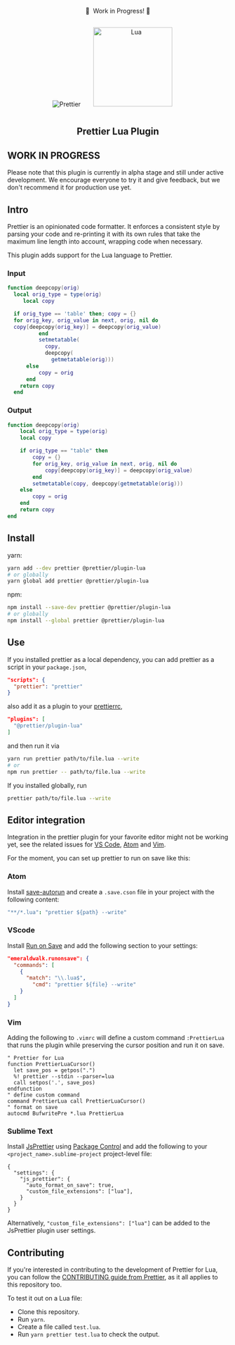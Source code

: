 <p align="center">
    🚧 &nbsp;Work in Progress!&nbsp;🚧
</p>

<div align="center">
<img alt="Prettier"
  src="https://raw.githubusercontent.com/prettier/prettier-logo/master/images/prettier-icon-light.png">
<img alt="Lua" height="180" hspace="25" vspace="15"
  src="https://commons.wikimedia.org/wiki/Special:Redirect/file/Lua-logo-nolabel.svg">
</div>

<h2 align="center">Prettier Lua Plugin</h2>

## WORK IN PROGRESS

Please note that this plugin is currently in alpha stage and still under active development. We encourage everyone to try it and give feedback, but we don't recommend it for production use yet.

## Intro

Prettier is an opinionated code formatter. It enforces a consistent style by parsing your code and re-printing it with its own rules that take the maximum line length into account, wrapping code when necessary.

This plugin adds support for the Lua language to Prettier.

### Input

```lua
function deepcopy(orig)
  local orig_type = type(orig)
     local copy

  if orig_type == 'table' then; copy = {}
  for orig_key, orig_value in next, orig, nil do
  copy[deepcopy(orig_key)] = deepcopy(orig_value)
          end
          setmetatable(
            copy,
            deepcopy(
              getmetatable(orig)))
      else
          copy = orig
      end
    return copy
  end
```

### Output

```lua
function deepcopy(orig)
	local orig_type = type(orig)
	local copy

	if orig_type == "table" then
		copy = {}
		for orig_key, orig_value in next, orig, nil do
			copy[deepcopy(orig_key)] = deepcopy(orig_value)
		end
		setmetatable(copy, deepcopy(getmetatable(orig)))
	else
		copy = orig
	end
	return copy
end
```

## Install

yarn:

```bash
yarn add --dev prettier @prettier/plugin-lua
# or globally
yarn global add prettier @prettier/plugin-lua
```

npm:

```bash
npm install --save-dev prettier @prettier/plugin-lua
# or globally
npm install --global prettier @prettier/plugin-lua
```

## Use

If you installed prettier as a local dependency, you can add prettier as a script in your `package.json`,

```json
"scripts": {
  "prettier": "prettier"
}
```

also add it as a plugin to your [prettierrc](https://prettier.io/docs/en/configuration.html),

```json
"plugins": [
  "@prettier/plugin-lua"
]
```

and then run it via

```bash
yarn run prettier path/to/file.lua --write
# or
npm run prettier -- path/to/file.lua --write
```

If you installed globally, run

```bash
prettier path/to/file.lua --write
```

## Editor integration

Integration in the prettier plugin for your favorite editor might not be working yet, see the related issues for [VS Code](https://github.com/prettier/prettier-vscode/issues/395), [Atom](https://github.com/prettier/prettier-atom/issues/395) and [Vim](https://github.com/prettier/vim-prettier/issues/119).

For the moment, you can set up prettier to run on save like this:

### Atom

Install [save-autorun](https://atom.io/packages/save-autorun) and create a `.save.cson` file in your project with the following content:

```cson
"**/*.lua": "prettier ${path} --write"
```

### VScode

Install [Run on Save](https://marketplace.visualstudio.com/items?itemName=emeraldwalk.RunOnSave) and add the following section to your settings:

```json
"emeraldwalk.runonsave": {
  "commands": [
    {
      "match": "\\.lua$",
        "cmd": "prettier ${file} --write"
    }
  ]
}
```

### Vim

Adding the following to `.vimrc` will define a custom command `:PrettierLua` that runs the plugin while preserving the cursor position and run it on save.

```vim
" Prettier for Lua
function PrettierLuaCursor()
  let save_pos = getpos(".")
  %! prettier --stdin --parser=lua
  call setpos('.', save_pos)
endfunction
" define custom command
command PrettierLua call PrettierLuaCursor()
" format on save
autocmd BufwritePre *.lua PrettierLua
```

### Sublime Text

Install [JsPrettier](https://packagecontrol.io/packages/JsPrettier) using [Package Control](https://packagecontrol.io/installation) and add the following to your `<project_name>.sublime-project` project-level file:

```
{
  "settings": {
    "js_prettier": {
      "auto_format_on_save": true,
      "custom_file_extensions": ["lua"],
    }
  }
}

```

Alternatively, `"custom_file_extensions": ["lua"]` can be added to the JsPrettier plugin user settings.

## Contributing

If you're interested in contributing to the development of Prettier for Lua, you can follow the [CONTRIBUTING guide from Prettier](https://github.com/prettier/prettier/blob/master/CONTRIBUTING.md), as it all applies to this repository too.

To test it out on a Lua file:

- Clone this repository.
- Run `yarn`.
- Create a file called `test.lua`.
- Run `yarn prettier test.lua` to check the output.
